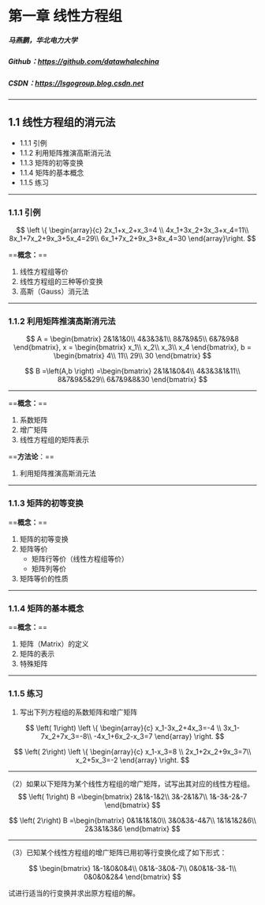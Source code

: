 <!-- $theme: gaia -->

# 第一章 线性方程组

##### 马燕鹏，华北电力大学
##### Github：https://github.com/datawhalechina 
##### CSDN：https://lsgogroup.blog.csdn.net

---
<!-- *template: invert -->

## 1.1 线性方程组的消元法
- 1.1.1 引例
- 1.1.2 利用矩阵推演高斯消元法
- 1.1.3 矩阵的初等变换
- 1.1.4 矩阵的基本概念
- 1.1.5 练习

---

### 1.1.1 引例


$$
\left \{ 
\begin{array}{c}
2x_1+x_2+x_3=4 \\
4x_1+3x_2+3x_3+x_4=11\\
8x_1+7x_2+9x_3+5x_4=29\\
6x_1+7x_2+9x_3+8x_4=30
\end{array}\right.
$$

==**概念：**==
1. 线性方程组等价
2. 线性方程组的三种等价变换
3. 高斯（Gauss）消元法

---

### 1.1.2 利用矩阵推演高斯消元法

$$
A = \begin{bmatrix}
2&1&1&0\\
4&3&3&1\\
8&7&9&5\\
6&7&9&8
\end{bmatrix},
x = \begin{bmatrix}
x_1\\
x_2\\
x_3\\
x_4
\end{bmatrix},
b = \begin{bmatrix}
4\\
11\\
29\\
30
\end{bmatrix}
$$

$$
B =\left(A,b \right) =\begin{bmatrix}
2&1&1&0&4\\
4&3&3&1&11\\
8&7&9&5&29\\
6&7&9&8&30
\end{bmatrix}
$$

---
==**概念：**== 

1. 系数矩阵
2. 增广矩阵
3. 线性方程组的矩阵表示

==**方法论**：== 
1. 利用矩阵推演高斯消元法 

---

### 1.1.3 矩阵的初等变换

==**概念：**==
1. 矩阵的初等变换
2. 矩阵等价
	- 矩阵行等价（线性方程组等价）
	- 矩阵列等价
5. 矩阵等价的性质

---

### 1.1.4 矩阵的基本概念

==**概念：**==
1. 矩阵（Matrix）的定义
2. 矩阵的表示
3. 特殊矩阵


---
### 1.1.5 练习

1. 写出下列方程组的系数矩阵和增广矩阵

$$
\left( 1\right) 
\left \{ 
\begin{array}{c}
x_1-3x_2+4x_3=-4 \\
3x_1-7x_2+7x_3=-8\\
-4x_1+6x_2-x_3=7
\end{array}
\right.
$$

$$
\left( 2\right) 
\left \{ 
\begin{array}{c}
x_1-x_3=8 \\
2x_1+2x_2+9x_3=7\\
x_2+5x_3=-2
\end{array}
\right.
$$

---
（2）如果以下矩阵为某个线性方程组的增广矩阵，试写出其对应的线性方程组。
$$
\left( 1\right) 
B =\begin{bmatrix}
2&1&-1&2\\
3&-2&1&7\\
1&-3&-2&-7
\end{bmatrix}
$$

$$
\left( 2\right) 
B =\begin{bmatrix}
0&1&1&1&0\\
3&0&3&-4&7\\
1&1&1&2&6\\
2&3&1&3&6
\end{bmatrix}
$$

---
（3）已知某个线性方程组的增广矩阵已用初等行变换化成了如下形式：

$$
\begin{bmatrix}
1&-1&0&0&4\\
0&1&-3&0&-7\\
0&0&1&-3&-1\\
0&0&0&2&4
\end{bmatrix}
$$

试进行适当的行变换并求出原方程组的解。



